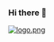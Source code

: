 ### Hi there 👋
[![logo.png](https://i.postimg.cc/C1F1zTSW/logo.png)](https://postimg.cc/rdPcPHdJ)

<!--
**AndresT1710/AndresT1710** is a ✨ _special_ ✨ repository because its `README.md` (this file) appears on your GitHub profile.

Here are some ideas to get you started:

- 🔭 I’m currently working on ...
- 🌱 I’m currently learning ...
- 👯 I’m looking to collaborate on ...
- 🤔 I’m looking for help with ...
- 💬 Ask me about ...
- 📫 How to reach me: ...
- 😄 Pronouns: ...
- ⚡ Fun fact: ...
-->
